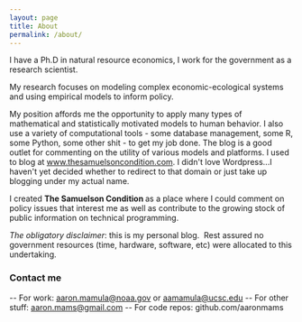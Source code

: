 ```yaml
---
layout: page
title: About
permalink: /about/
---
```


I have a Ph.D in natural resource economics, I work for the government as a research scientist.

My research focuses on modeling complex economic-ecological systems and using empirical models to inform policy.  

My position affords me the opportunity to apply many types of mathematical and statistically motivated models to human behavior.  I also use a variety of computational tools - some database management, some R, some Python, some other shit - to get my job done. The blog is a good outlet for commenting on the utility of various models and platforms.  I used to blog at www.thesamuelsoncondition.com.  I didn't love Wordpress...I haven't yet decided whether to redirect to that domain or just take up blogging under my actual name.

I created <b> The Samuelson Condition </b> as a place where I could comment on policy issues that interest me as well as contribute to the growing stock of public information on technical programming.  

<em>The obligatory disclaimer</em>: this is my personal blog.  Rest assured no government resources (time, hardware, software, etc) were allocated to this undertaking.

### Contact me

-- For work: aaron.mamula@noaa.gov or aamamula@ucsc.edu
-- For other stuff: aaron.mams@gmail.com
-- For code repos: github.com/aaronmams
